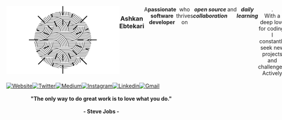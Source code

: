 <div align="center" style="display: flex;">
  <img width=300 height=180 alt="Website" src="https://github.com/Chamepp/Chamepp/blob/main/Symbol.png"/> <br />
  <h3>Ashkan Ebtekari</h3>
  A <b>passionate software developer</b> who thrives on <b><i>open source collaboration</i></b> and <b><i>daily learning</i></b>. <br />
  With a deep love for coding, I constantly seek new projects and challenges. <br />
  Actively <b>contributing to open-source initiatives</b>, I believe in <br />
  giving back to the developer community.
</div>

<br />

<div align="center" style="display: flex;">
  <a target="_blank" rel="noopener noreferrer" href="https://ashkan-ebtekari.com">
    <img alt="Website" src="https://img.shields.io/badge/website-000000?style=for-the-badge&logo=About.me&logoColor=white"/>
  </a>
  <a target="_blank" rel="noopener noreferrer" href="https://twitter.com/ebtekari_ashkan">
    <img alt="Twitter" src="https://img.shields.io/badge/Twitter-1DA1F2?style=for-the-badge&logo=twitter&logoColor=white"/>
  </a>
  <a target="_blank" rel="noopener noreferrer" href="https://medium.com/@ashkan-ebtekari">
    <img alt="Medium" src="https://img.shields.io/badge/Medium-12100E?style=for-the-badge&logo=medium&logoColor=white"/>
  </a>
  <a target="_blank" rel="noopener noreferrer" href="https://www.instagram.com/ashkan.ebtekari">
    <img alt="Instagram" src="https://img.shields.io/badge/Instagram-E4405F?style=for-the-badge&logo=instagram&logoColor=white"/>
  </a>
  <a target="_blank" rel="noopener noreferrer" href="https://www.linkedin.com/in/ashkan-ebtekari/">
    <img alt="Linkedin" src="https://img.shields.io/badge/LinkedIn-0077B5?style=for-the-badge&logo=linkedin&logoColor=white"/>
  </a>
  <a target="_blank" rel="noopener noreferrer" href="mailto: ashkanebtekari@gmail.com">
    <img alt="Gmail" src="https://img.shields.io/badge/Gmail-D14836?style=for-the-badge&logo=gmail&logoColor=white"/>
  </a>
</div>

<br />

<div align="center">
  <b>"The only way to do great work is to love what you do."</b> <br /> <br />
  <b>- Steve Jobs -</b>
</div>



